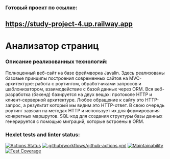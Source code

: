 ### Готовый проект по ссылке:
## https://study-project-4.up.railway.app

# Анализатор страниц

### Описание реализованных технологий:
Полноценный веб-сайт на базе фреймворка Javalin. Здесь реализованы базовые принципы построения современных сайтов на MVC-архитектуре: работа с роутингом, обработчиками запросов и шаблонизатором, взаимодействие с базой данных через ORM.
Вся веб-разработка (бэкенд) базируется на двух вещах: протоколе HTTP и клиент-серверной архитектуре. Любое обращение к сайту это HTTP-запрос, а результат который мы видим это HTTP-ответ. В свою очередь роутинг завязан на методах HTTP и использует их для формирования конкретных маршрутов.
SQL-код для создания структуры базы данных генерируется с помощью миграций, которые встроены в ORM.




### Hexlet tests and linter status:
[![Actions Status](https://github.com/KrylovMikhail1985/java-project-lvl4/workflows/hexlet-check/badge.svg)](https://github.com/KrylovMikhail1985/java-project-lvl4/actions)
[![.github/workflows/github-actions.yml](https://github.com/KrylovMikhail1985/java-project-lvl4/actions/workflows/github-actions.yml/badge.svg?branch=main)](https://github.com/KrylovMikhail1985/java-project-lvl4/actions/workflows/github-actions.yml)
[![Maintainability](https://api.codeclimate.com/v1/badges/762f2bc4af8455aac278/maintainability)](https://codeclimate.com/github/KrylovMikhail1985/java-project-lvl4/maintainability)
[![Test Coverage](https://api.codeclimate.com/v1/badges/762f2bc4af8455aac278/test_coverage)](https://codeclimate.com/github/KrylovMikhail1985/java-project-lvl4/test_coverage)